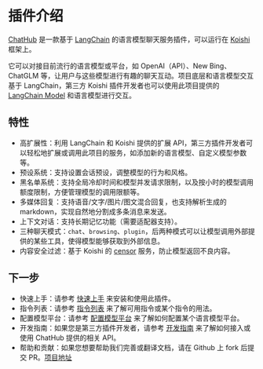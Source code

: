 # 插件介绍

[ChatHub](https://github.com/ChatHubLab/chathub) 是一款基于 [LangChain](https://github.com/hwchase17/langchainjs) 的语言模型聊天服务插件，可以运行在 [Koishi](https://koishi.chat/zh-CN/) 框架上。

它可以对接目前流行的语言模型或平台，如 OpenAI（API）、New Bing、ChatGLM 等，让用户与这些模型进行有趣的聊天互动。项目底层和语言模型交互基于 LangChain，第三方 Koishi 插件开发者也可以使用此项目提供的 [LangChain Model](https://js.langchain.com/docs/modules/models/chat/) 和语言模型进行交互。

## 特性

- 高扩展性：利用 LangChain 和 Koishi 提供的扩展 API，第三方插件开发者可以轻松地扩展或调用此项目的服务，如添加新的语言模型、自定义模型参数等。
- 预设系统：支持设置会话预设，调整模型的行为和风格。
- 黑名单系统：支持全局冷却时间和模型并发请求限制，以及按小时的模型调用额度限制，方便管理模型的调用限额等。
- 多媒体回复：支持语音/文字/图片/图文混合回复，也支持解析生成的 markdown，实现自然地分割成多条消息来发送。
- 上下文对话：支持长期记忆功能（需要适配器支持）。
- 三种聊天模式：`chat`、`browsing`、`plugin`，后两种模式可以让模型调用外部提供的某些工具，使得模型能够获取到外部信息。
- 内容安全过滤：基于 Koishi 的 [censor](https://censor.koishi.chat/) 服务，防止模型返回不良内容。

## 下一步

- 快速上手：请参考 [快速上手](/guide/getting-started) 来安装和使用此插件。
- 指令列表：请参考 [指令列表](/guide/useful-commands) 来了解可用指令或某个指令的用法。
- 配置模型平台：请参考 [配置模型平台](/guide/configure-model-platform) 来了解如何配置某个语言模型平台。
- 开发指南：如果您是第三方插件开发者，请参考 [开发指南](/development/introduction) 来了解如何接入或使用 ChatHub 提供的相关 API。
- 帮助和贡献：如果您想要帮助我们完善或翻译文档，请在 Github 上 fork 后提交 PR。[项目地址](https://github.com/ChatHubLab/doc)
